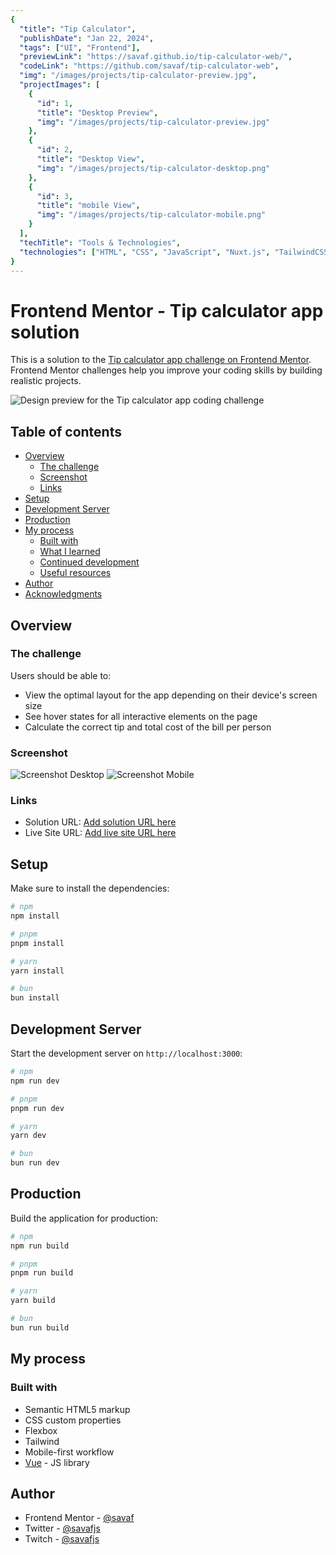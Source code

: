 ```yaml
---
{
  "title": "Tip Calculator",
  "publishDate": "Jan 22, 2024",
  "tags": ["UI", "Frontend"],
  "previewLink": "https://savaf.github.io/tip-calculator-web/",
  "codeLink": "https://github.com/savaf/tip-calculator-web",
  "img": "/images/projects/tip-calculator-preview.jpg",
  "projectImages": [
    {
      "id": 1,
      "title": "Desktop Preview",
      "img": "/images/projects/tip-calculator-preview.jpg"
    },
    {
      "id": 2,
      "title": "Desktop View",
      "img": "/images/projects/tip-calculator-desktop.png"
    },
    {
      "id": 3,
      "title": "mobile View",
      "img": "/images/projects/tip-calculator-mobile.png"
    }
  ],
  "techTitle": "Tools & Technologies",
  "technologies": ["HTML", "CSS", "JavaScript", "Nuxt.js", "TailwindCSS", "Figma"],
}
---
```


# Frontend Mentor - Tip calculator app solution

This is a solution to the [Tip calculator app challenge on Frontend Mentor](https://www.frontendmentor.io/challenges/tip-calculator-app-ugJNGbJUX). Frontend Mentor challenges help you improve your coding skills by building realistic projects.

![Design preview for the Tip calculator app coding challenge](/images/projects/tip-calculator-preview.jpg)

## Table of contents

- [Overview](#overview)
  - [The challenge](#the-challenge)
  - [Screenshot](#screenshot)
  - [Links](#links)
- [Setup](#setup)
- [Development Server](#development-server)
- [Production](#production)
- [My process](#my-process)
  - [Built with](#built-with)
  - [What I learned](#what-i-learned)
  - [Continued development](#continued-development)
  - [Useful resources](#useful-resources)
- [Author](#author)
- [Acknowledgments](#acknowledgments)

## Overview

### The challenge

Users should be able to:

- View the optimal layout for the app depending on their device's screen size
- See hover states for all interactive elements on the page
- Calculate the correct tip and total cost of the bill per person

### Screenshot

![Screenshot Desktop](/images/projects/tip-calculator-desktop.png)
![Screenshot Mobile](/images/projects/tip-calculator-mobile.png)


### Links

- Solution URL: [Add solution URL here](https://github.com/savaf/tip-calculator-web)
- Live Site URL: [Add live site URL here](https://savaf.github.io/tip-calculator-web)

## Setup

Make sure to install the dependencies:

```bash
# npm
npm install

# pnpm
pnpm install

# yarn
yarn install

# bun
bun install
```

## Development Server

Start the development server on `http://localhost:3000`:

```bash
# npm
npm run dev

# pnpm
pnpm run dev

# yarn
yarn dev

# bun
bun run dev
```

## Production

Build the application for production:

```bash
# npm
npm run build

# pnpm
pnpm run build

# yarn
yarn build

# bun
bun run build
```
## My process

### Built with

- Semantic HTML5 markup
- CSS custom properties
- Flexbox
- Tailwind
- Mobile-first workflow
- [Vue](https://vuejs.org/) - JS library

## Author

- Frontend Mentor - [@savaf](https://www.frontendmentor.io/profile/savaf)
- Twitter - [@savafjs](https://www.twitter.com/savafjs)
- Twitch - [@savafjs](https://www.twitch.tv/savafjs)

